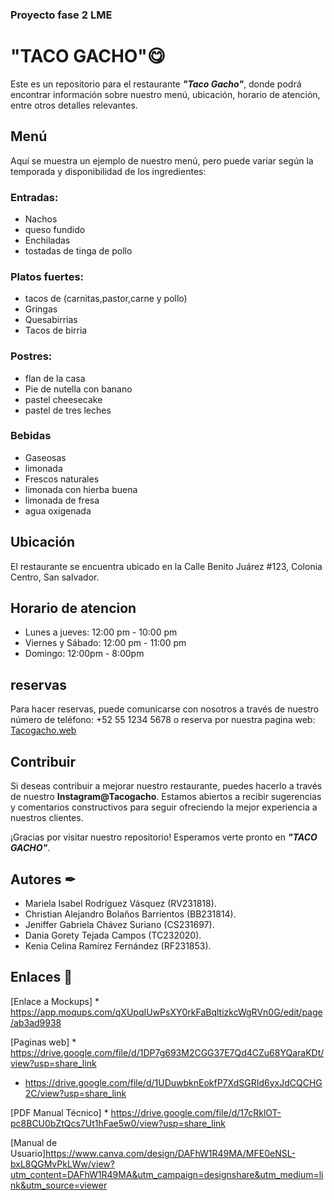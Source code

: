 ### Proyecto fase 2 LME

# "TACO GACHO"😋

Este es un repositorio para el restaurante ***"Taco Gacho"***, donde podrá encontrar información sobre nuestro menú, ubicación, horario de atención, entre otros detalles relevantes.

## Menú
Aquí se muestra un ejemplo de nuestro menú, pero puede variar según la temporada y disponibilidad de los ingredientes:

### Entradas:
* Nachos
* queso fundido 
* Enchiladas
* tostadas de tinga de pollo
### Platos fuertes:
* tacos de (carnitas,pastor,carne y pollo)
* Gringas
* Quesabirrias
* Tacos de birria
### Postres:
* flan de la casa
* Pie de nutella con banano
* pastel cheesecake
* pastel de tres leches
### Bebidas
* Gaseosas
* limonada
* Frescos naturales
* limonada con hierba buena
* limonada de fresa
* agua oxigenada

## Ubicación
El restaurante se encuentra ubicado en la Calle Benito Juárez #123, Colonia Centro, San salvador.

## Horario de atencion
* Lunes a jueves: 12:00 pm - 10:00 pm
* Viernes y Sábado: 12:00 pm - 11:00 pm
* Domingo: 12:00pm - 8:00pm

## reservas
Para hacer reservas, puede comunicarse con nosotros a través de nuestro número de teléfono: +52 55 1234 5678 o reserva por nuestra pagina web: [Tacogacho.web](reserva)

## Contribuir
Si deseas contribuir a mejorar nuestro restaurante, puedes hacerlo a través de nuestro **Instagram@Tacogacho**. Estamos abiertos a recibir sugerencias y comentarios constructivos para seguir ofreciendo la mejor experiencia a nuestros clientes.

¡Gracias por visitar nuestro repositorio! Esperamos verte pronto en ***"TACO GACHO"***.

## Autores ✒
* Mariela Isabel Rodríguez Vásquez (RV231818).
* Christian Alejandro Bolaños Barrientos (BB231814).
* Jeniffer Gabriela Chávez Suriano (CS231697).
* Dania Gorety Tejada Campos (TC232020).
* Kenia Celina Ramírez Fernández (RF231853).

## Enlaces 👀
[Enlace a Mockups] * https://app.moqups.com/qXUpqIUwPsXY0rkFaBqltizkcWgRVn0G/edit/page/ab3ad9938

[Paginas web] * https://drive.google.com/file/d/1DP7g693M2CGG37E7Qd4CZu68YQaraKDt/view?usp=share_link

* https://drive.google.com/file/d/1UDuwbknEokfP7XdSGRId6yxJdCQCHG2C/view?usp=share_link

[PDF Manual Técnico] * https://drive.google.com/file/d/17cRklOT-pc8BCU0bZtQcs7Ut1hFae5w0/view?usp=share_link

[Manual de Usuario]https://www.canva.com/design/DAFhW1R49MA/MFE0eNSL-bxL8QGMvPkLWw/view?utm_content=DAFhW1R49MA&utm_campaign=designshare&utm_medium=link&utm_source=viewer




